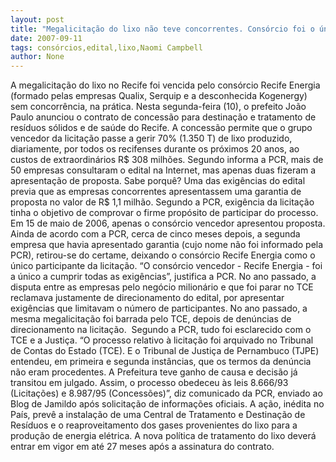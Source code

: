 ```yaml
---
layout: post
title: "Megalicitação do lixo não teve concorrentes. Consórcio foi o único a dar garantia milionária exigida em edital"
date: 2007-09-11
tags: consórcios,edital,lixo,Naomi Campbell
author: None
---
```

A megalicita&ccedil;&atilde;o do lixo no Recife foi vencida pelo cons&oacute;rcio Recife Energia (formado pelas empresas Qualix, Serquip e a desconhecida Kogenergy) sem concorr&ecirc;ncia, na pr&aacute;tica. Nesta segunda-feira (10), o prefeito Jo&atilde;o Paulo anunciou o contrato de concess&atilde;o para destina&ccedil;&atilde;o e tratamento de res&iacute;duos s&oacute;lidos e de sa&uacute;de do Recife. A concess&atilde;o permite que o grupo vencedor da licita&ccedil;&atilde;o passe a gerir 70% (1.350 T) de lixo produzido, diariamente, por todos os recifenses durante os pr&oacute;ximos 20 anos, ao custos de extraordin&aacute;rios R$ 308 milh&otilde;es.
Segundo informa a PCR, mais de 50 empresas consultaram o edital na Internet, mas apenas duas fizeram a apresenta&ccedil;&atilde;o de proposta. Sabe porqu&ecirc;?
Uma das exig&ecirc;ncias do edital previa que as empresas concorrentes apresentassem uma garantia de proposta no valor de R$ 1,1 milh&atilde;o. Segundo a PCR, exig&ecirc;ncia da licita&ccedil;&atilde;o tinha o objetivo de comprovar o firme prop&oacute;sito de participar do processo.
Em 15 de maio de 2006, apenas o cons&oacute;rcio vencedor apresentou proposta. 
Ainda de acordo com a PCR, cerca de cinco meses depois, a segunda empresa que havia apresentado garantia (cujo nome n&atilde;o foi informado pela PCR), retirou-se do certame, deixando o cons&oacute;rcio Recife Energia como o &uacute;nico participante da licita&ccedil;&atilde;o. 
&ldquo;O cons&oacute;rcio vencedor - Recife Energia - foi a &uacute;nico a cumprir todas as exig&ecirc;ncias&rdquo;, justifica a PCR.
No ano passado, a disputa entre as empresas pelo neg&oacute;cio milion&aacute;rio e que foi parar no TCE reclamava justamente de direcionamento do edital, por apresentar exig&ecirc;ncias que limitavam o n&uacute;mero de participantes.
No ano passado, a mesma megalicita&ccedil;&atilde;o foi barrada pelo TCE, depois de den&uacute;ncias de direcionamento na licita&ccedil;&atilde;o.&nbsp; Segundo a PCR, tudo foi esclarecido com&nbsp;o TCE e a Justi&ccedil;a. 
&ldquo;O processo relativo &agrave; licita&ccedil;&atilde;o foi arquivado no Tribunal de Contas do Estado (TCE). E o Tribunal de Justi&ccedil;a de Pernambuco (TJPE) entendeu, em primeira e segunda inst&acirc;ncias, que os termos da den&uacute;ncia n&atilde;o eram procedentes. A Prefeitura teve ganho de causa e decis&atilde;o j&aacute; transitou em julgado. Assim, o processo obedeceu &agrave;s leis 8.666/93 (Licita&ccedil;&otilde;es) e 8.987/95 (Concess&otilde;es)&rdquo;, diz comunicado da PCR, enviado ao Blog de Jamildo ap&oacute;s solicita&ccedil;&atilde;o de informa&ccedil;&otilde;es oficiais.
A a&ccedil;&atilde;o, in&eacute;dita no Pa&iacute;s,&nbsp;prev&ecirc; a instala&ccedil;&atilde;o de uma Central de Tratamento e Destina&ccedil;&atilde;o de Res&iacute;duos e o reaproveitamento dos gases provenientes do lixo para a produ&ccedil;&atilde;o de energia el&eacute;trica. A nova pol&iacute;tica de tratamento do lixo dever&aacute; entrar em vigor em at&eacute; 27 meses ap&oacute;s a assinatura do contrato. 
